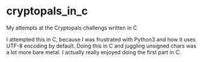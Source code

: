 # cryptopals_in_c
My attempts at the Cryptopals challengs written in C

I attempted this in C, because I was frustrated with Python3 and how it uses UTF-8 encoding by default. Doing this in C and juggling unsigned chars was a lot more bare metal. I actually really enjoyed doing the first part in C.
